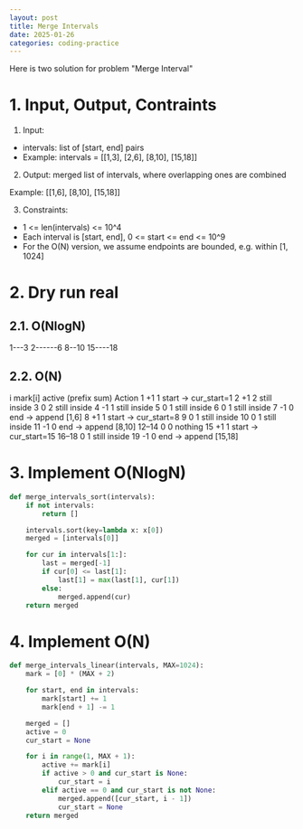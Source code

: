 ```yaml
---
layout: post
title: Merge Intervals
date: 2025-01-26
categories: coding-practice
---
```


Here is two solution for problem "Merge Interval"

# 1. Input, Output, Contraints

1. Input:

- intervals: list of [start, end] pairs
- Example: intervals = [[1,3], [2,6], [8,10], [15,18]]

2. Output: merged list of intervals, where overlapping ones are combined

Example: [[1,6], [8,10], [15,18]]

3. Constraints:
-  1 <= len(intervals) <= 10^4
-  Each interval is [start, end], 0 <= start <= end <= 10^9
-  For the O(N) version, we assume endpoints are bounded, e.g. within [1, 1024]

# 2. Dry run real

## 2.1. O(NlogN)

1---3
   2------6
           8--10
               15----18

## 2.2. O(N)

i	mark[i]	active (prefix sum)	Action
1	+1	1	start → cur_start=1
2	+1	2	still inside
3	0	2	still inside
4	-1	1	still inside
5	0	1	still inside
6	0	1	still inside
7	-1	0	end → append [1,6]
8	+1	1	start → cur_start=8
9	0	1	still inside
10	0	1	still inside
11	-1	0	end → append [8,10]
12–14	0	0	nothing
15	+1	1	start → cur_start=15
16–18	0	1	still inside
19	-1	0	end → append [15,18]


# 3. Implement O(NlogN)

```python
def merge_intervals_sort(intervals):
    if not intervals:
        return []

    intervals.sort(key=lambda x: x[0])
    merged = [intervals[0]]

    for cur in intervals[1:]:
        last = merged[-1]
        if cur[0] <= last[1]:
            last[1] = max(last[1], cur[1])
        else:
            merged.append(cur)
    return merged
```

# 4. Implement O(N)

```python
def merge_intervals_linear(intervals, MAX=1024):
    mark = [0] * (MAX + 2)

    for start, end in intervals:
        mark[start] += 1
        mark[end + 1] -= 1

    merged = []
    active = 0
    cur_start = None

    for i in range(1, MAX + 1):
        active += mark[i]
        if active > 0 and cur_start is None:
            cur_start = i
        elif active == 0 and cur_start is not None:
            merged.append([cur_start, i - 1])
            cur_start = None
    return merged

```